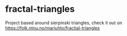 # fractal-triangles
Project based around sierpinski triangles, check it out on <a href="https://folk.ntnu.no/mariuhto/fractial-triangles">https://folk.ntnu.no/mariuhto/fractial-triangles</a>
